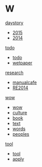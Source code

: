 # W

[daystory]()

  * [2015](2015.md)
  * [2014](2014.md)


[todo]()

  * [todo](todo.md)
  * [wetpaper](wetpaper.md)

[research]()


  * [manualcafe](manualcafe.md)
  * [RE2014](RE2014.md)





[wow]()

  * [wow](wow.md)
  * [culture](culture.md)
  * [book](book.md)
  * [text](text.md)
  * [words](words.md)
  * [peoples](peoples.md)


[tool]()

  * [tool](tool.md)
  * [apply](apply.md)
  


  

